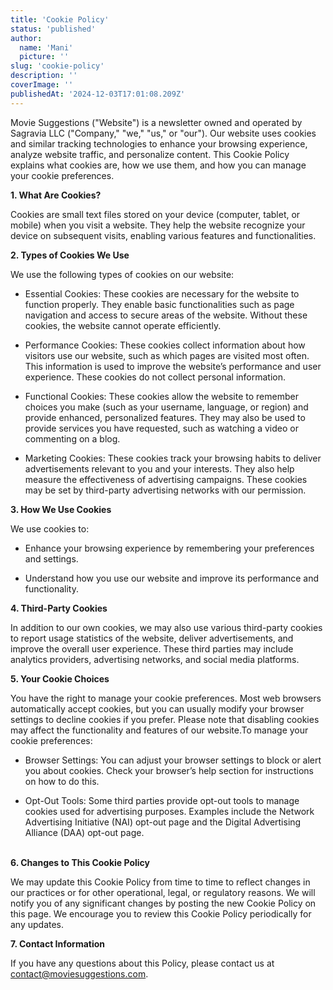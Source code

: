```yaml
---
title: 'Cookie Policy'
status: 'published'
author:
  name: 'Mani'
  picture: ''
slug: 'cookie-policy'
description: ''
coverImage: ''
publishedAt: '2024-12-03T17:01:08.209Z'
---
```


Movie Suggestions ("Website") is a newsletter owned and operated by Sagravia LLC ("Company," "we," "us," or "our"). Our website uses cookies and similar tracking technologies to enhance your browsing experience, analyze website traffic, and personalize content. This Cookie Policy explains what cookies are, how we use them, and how you can manage your cookie preferences.

**1. What Are Cookies?**

Cookies are small text files stored on your device (computer, tablet, or mobile) when you visit a website. They help the website recognize your device on subsequent visits, enabling various features and functionalities.

**2. Types of Cookies We Use**

We use the following types of cookies on our website:

- Essential Cookies: These cookies are necessary for the website to function properly. They enable basic functionalities such as page navigation and access to secure areas of the website. Without these cookies, the website cannot operate efficiently.

- Performance Cookies: These cookies collect information about how visitors use our website, such as which pages are visited most often. This information is used to improve the website’s performance and user experience. These cookies do not collect personal information.

- Functional Cookies: These cookies allow the website to remember choices you make (such as your username, language, or region) and provide enhanced, personalized features. They may also be used to provide services you have requested, such as watching a video or commenting on a blog.

- Marketing Cookies: These cookies track your browsing habits to deliver advertisements relevant to you and your interests. They also help measure the effectiveness of advertising campaigns. These cookies may be set by third-party advertising networks with our permission.

**3. How We Use Cookies**

We use cookies to:

- Enhance your browsing experience by remembering your preferences and settings.

- Understand how you use our website and improve its performance and functionality.

**4. Third-Party Cookies**

In addition to our own cookies, we may also use various third-party cookies to report usage statistics of the website, deliver advertisements, and improve the overall user experience. These third parties may include analytics providers, advertising networks, and social media platforms.

**5. Your Cookie Choices**

You have the right to manage your cookie preferences. Most web browsers automatically accept cookies, but you can usually modify your browser settings to decline cookies if you prefer. Please note that disabling cookies may affect the functionality and features of our website.To manage your cookie preferences:

- Browser Settings: You can adjust your browser settings to block or alert you about cookies. Check your browser’s help section for instructions on how to do this.

- Opt-Out Tools: Some third parties provide opt-out tools to manage cookies used for advertising purposes. Examples include the Network Advertising Initiative (NAI) opt-out page and the Digital Advertising Alliance (DAA) opt-out page.

\
**6. Changes to This Cookie Policy**

We may update this Cookie Policy from time to time to reflect changes in our practices or for other operational, legal, or regulatory reasons. We will notify you of any significant changes by posting the new Cookie Policy on this page. We encourage you to review this Cookie Policy periodically for any updates.

**7. Contact Information**

If you have any questions about this Policy, please contact us at [contact@moviesuggestions.com](mailto:contact@moviesuggestions.com). 